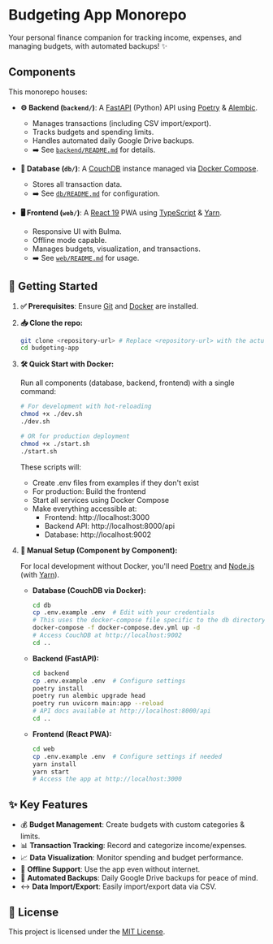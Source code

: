 # Budgeting App Monorepo

Your personal finance companion for tracking income, expenses, and managing budgets, with automated backups! ✨

## Components

This monorepo houses:

*   **⚙️ Backend (`backend/`)**: A [FastAPI](https://fastapi.tiangolo.com/) (Python) API using [Poetry](https://python-poetry.org/) & [Alembic](https://alembic.sqlalchemy.org/en/latest/).
    *   Manages transactions (including CSV import/export).
    *   Tracks budgets and spending limits.
    *   Handles automated daily Google Drive backups.
    *   ➡️ See [`backend/README.md`](backend/README.md) for details.

*   **💾 Database (`db/`)**: A [CouchDB](https://couchdb.apache.org/) instance managed via [Docker Compose](https://docs.docker.com/compose/).
    *   Stores all transaction data.
    *   ➡️ See [`db/README.md`](db/README.md) for configuration.

*   **🖥️ Frontend (`web/`)**: A [React 19](https://reactjs.org/) PWA using [TypeScript](https://www.typescriptlang.org/) & [Yarn](https://yarnpkg.com/).
    *   Responsive UI with Bulma.
    *   Offline mode capable.
    *   Manages budgets, visualization, and transactions.
    *   ➡️ See [`web/README.md`](web/README.md) for usage.

## 🚀 Getting Started

1.  **✅ Prerequisites**: Ensure [Git](https://git-scm.com/) and [Docker](https://www.docker.com/) are installed.

2.  **📥 Clone the repo:**
    ```bash
    git clone <repository-url> # Replace <repository-url> with the actual URL
    cd budgeting-app
    ```

3.  **🛠️ Quick Start with Docker:**

    Run all components (database, backend, frontend) with a single command:
    
    ```bash
    # For development with hot-reloading
    chmod +x ./dev.sh
    ./dev.sh
    
    # OR for production deployment
    chmod +x ./start.sh
    ./start.sh
    ```
    
    These scripts will:
    * Create .env files from examples if they don't exist
    * For production: Build the frontend
    * Start all services using Docker Compose
    * Make everything accessible at:
      * Frontend: http://localhost:3000
      * Backend API: http://localhost:8000/api
      * Database: http://localhost:9002

4.  **🔧 Manual Setup (Component by Component):**

    For local development without Docker, you'll need [Poetry](https://python-poetry.org/) and [Node.js](https://nodejs.org/) (with [Yarn](https://yarnpkg.com/)).

    *   **Database (CouchDB via Docker):**
        ```bash
        cd db
        cp .env.example .env  # Edit with your credentials
        # This uses the docker-compose file specific to the db directory
        docker-compose -f docker-compose.dev.yml up -d 
        # Access CouchDB at http://localhost:9002
        cd ..
        ```

    *   **Backend (FastAPI):**
        ```bash
        cd backend
        cp .env.example .env  # Configure settings
        poetry install
        poetry run alembic upgrade head
        poetry run uvicorn main:app --reload
        # API docs available at http://localhost:8000/api
        cd ..
        ```

    *   **Frontend (React PWA):**
        ```bash
        cd web
        cp .env.example .env  # Configure settings if needed
        yarn install
        yarn start
        # Access the app at http://localhost:3000
        ```

## ✨ Key Features

*   💰 **Budget Management**: Create budgets with custom categories & limits.
*   📊 **Transaction Tracking**: Record and categorize income/expenses.
*   📈 **Data Visualization**: Monitor spending and budget performance.
*   📶 **Offline Support**: Use the app even without internet.
*   💾 **Automated Backups**: Daily Google Drive backups for peace of mind.
*   ↔️ **Data Import/Export**: Easily import/export data via CSV.

## 📜 License

This project is licensed under the [MIT License](LICENSE).
